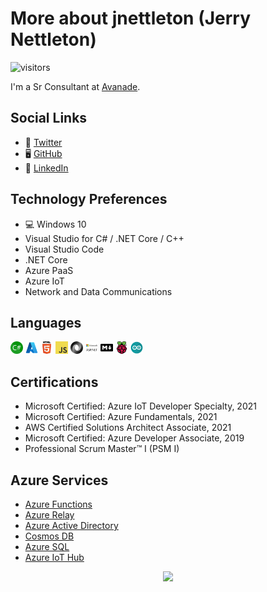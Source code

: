 # More about jnettleton (Jerry Nettleton)

![visitors](https://visitor-badge.glitch.me/badge?page_id=jnettleton.jnettleton)

I'm a Sr Consultant at [Avanade](https://www.avanade.com).

## Social Links

- 🦅 [Twitter](https://twitter.com/dotnett)
- 🖥 [GitHub](https://github.com/jnettleton)
- 👔 [LinkedIn](https://linkedin.com/in/jnettleton)

## Technology Preferences

- 💻 Windows 10
- Visual Studio for C# / .NET Core / C++
- Visual Studio Code
- .NET Core
- Azure PaaS
- Azure IoT
- Network and Data Communications

## Languages

<code><img height="20" src="https://github.com/github/explore/blob/main/topics/csharp/csharp.png?raw=true"></code>
<code><img height="20" src="https://raw.githubusercontent.com/github/explore/80688e429a7d4ef2fca1e82350fe8e3517d3494d/topics/azure/azure.png"></code>
<code><img height="20" src="https://raw.githubusercontent.com/github/explore/80688e429a7d4ef2fca1e82350fe8e3517d3494d/topics/html/html.png"></code>
<code><img height="20" src="https://raw.githubusercontent.com/github/explore/80688e429a7d4ef2fca1e82350fe8e3517d3494d/topics/javascript/javascript.png"></code>
<code><img height="20" src="https://raw.githubusercontent.com/github/explore/80688e429a7d4ef2fca1e82350fe8e3517d3494d/topics/json/json.png"></code>
<code><img height="20" src="https://raw.githubusercontent.com/github/explore/80688e429a7d4ef2fca1e82350fe8e3517d3494d/topics/aspnet/aspnet.png"></code>
<code><img height="20" src="https://raw.githubusercontent.com/github/explore/80688e429a7d4ef2fca1e82350fe8e3517d3494d/topics/markdown/markdown.png"></code>
<code><img height="20" src="https://raw.githubusercontent.com/github/explore/80688e429a7d4ef2fca1e82350fe8e3517d3494d/topics/raspberry-pi/raspberry-pi.png"></code>
<code><img height="20" src="https://github.com/github/explore/blob/main/topics/arduino/arduino.png?raw=true"></code>

## Certifications

- Microsoft Certified: Azure IoT Developer Specialty, 2021
- Microsoft Certified: Azure Fundamentals, 2021
- AWS Certified Solutions Architect Associate, 2021
- Microsoft Certified: Azure Developer Associate, 2019
- Professional Scrum Master™ I (PSM I)

## Azure Services

- [Azure Functions](https://azure.microsoft.com/en-us/services/functions/)
- [Azure Relay](https://docs.microsoft.com/en-us/azure/azure-relay/)
- [Azure Active Directory](https://azure.microsoft.com/en-us/services/active-directory/)
- [Cosmos DB](https://azure.microsoft.com/en-us/services/cosmos-db/)
- [Azure SQL](https://azure.microsoft.com/en-us/services/azure-sql/)
- [Azure IoT Hub](https://azure.microsoft.com/en-us/services/iot-hub/)

<p align="center">
  <a href="https://github-readme-stats.vercel.app/api?username=jnettleton&count_private=true&show_icons=true&include_all_commits=true&theme=gotham">
    <img src="http://github-readme-stats.vercel.app/api?username=jnettleton&count_private=true&show_icons=true&include_all_commits=true&theme=gotham" />
  </a>
</p>
